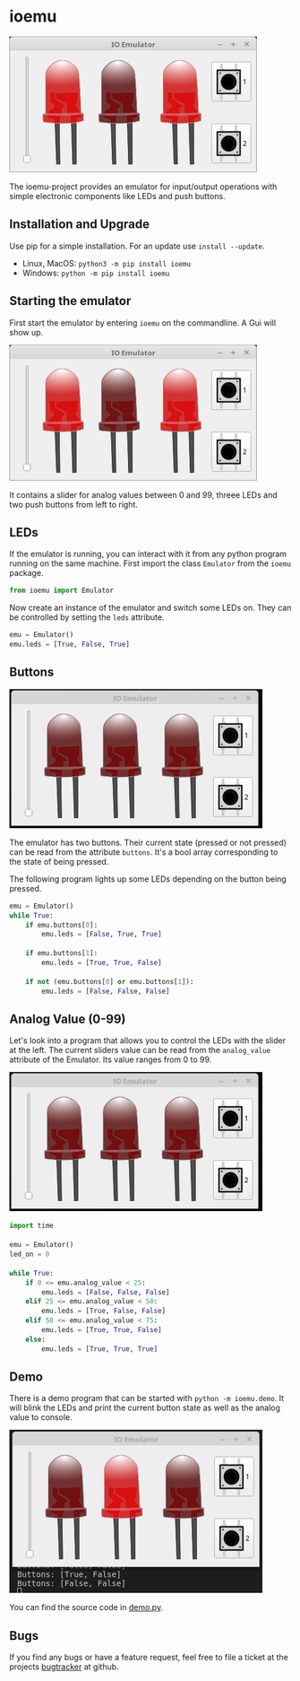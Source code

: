 
# ioemu

![screenshot](ioemu-screenshot.png)

The ioemu-project provides an  emulator for input/output operations with simple electronic components like LEDs and push buttons.

## Installation and Upgrade

Use pip for a simple installation. For an update use `install --update`. 

- Linux, MacOS: `python3 -m pip install ioemu`
- Windows: `python -m pip install ioemu`

## Starting the emulator

First start the emulator by entering `ioemu` on the commandline. A Gui will show up.

![screenshot](ioemu-screenshot.png)

It contains a slider for analog values between 0 and 99, threee LEDs and two push buttons from left to right.

## LEDs

If the emulator is running, you can interact with it from any python program running on the same machine. First import the class `Emulator` from the `ioemu` package.


```python
from ioemu import Emulator
```

Now create an instance of the emulator and switch some LEDs on. They can be controlled by setting the `leds` attribute.


```python
emu = Emulator()
emu.leds = [True, False, True]
```

## Buttons

![screenshot](buttons.gif)

The emulator has two buttons. Their current state (pressed or not pressed) can be read from the attribute `buttons`. It's a bool array corresponding to the state of being pressed.

The following program lights up some LEDs depending on the button being pressed.


```python
emu = Emulator()
while True:
    if emu.buttons[0]:
        emu.leds = [False, True, True]
        
    if emu.buttons[1]:
        emu.leds = [True, True, False]

    if not (emu.buttons[0] or emu.buttons[1]):
        emu.leds = [False, False, False]
```

## Analog Value (0-99)

Let's look into a program that allows you to control the LEDs with the slider at the left. The current sliders value can be read from the `analog_value` attribute of the Emulator. Its value ranges from 0 to 99.

![image](analog_value.gif)


```python
import time

emu = Emulator()
led_on = 0

while True:
    if 0 <= emu.analog_value < 25:
        emu.leds = [False, False, False]
    elif 25 <= emu.analog_value < 50:
        emu.leds = [True, False, False]
    elif 50 <= emu.analog_value < 75:
        emu.leds = [True, True, False]
    else:
        emu.leds = [True, True, True]
```

## Demo

There is a demo program that can be started with `python -m ioemu.demo`. It will blink the LEDs and print the current button state as well as the analog value to console.

![demo](demo.gif)

You can find the source code in [demo.py](ioemu/demo.py).

## Bugs

If you find any bugs or have a feature request, feel free to file a ticket at the projects [bugtracker](https://github.com/tbs1-bo/ioemu/issues/new) at github.
